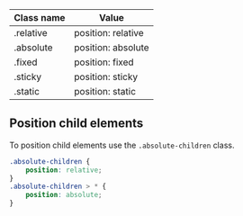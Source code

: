 | Class name | Value              |
| ---------- | ------------------ |
| .relative  | position: relative |
| .absolute  | position: absolute |
| .fixed     | position: fixed    |
| .sticky    | position: sticky   |
| .static    | position: static   |

## Position child elements

To position child elements use the `.absolute-children` class.

```css
.absolute-children {
	position: relative;
}
.absolute-children > * {
	position: absolute;
}
```
